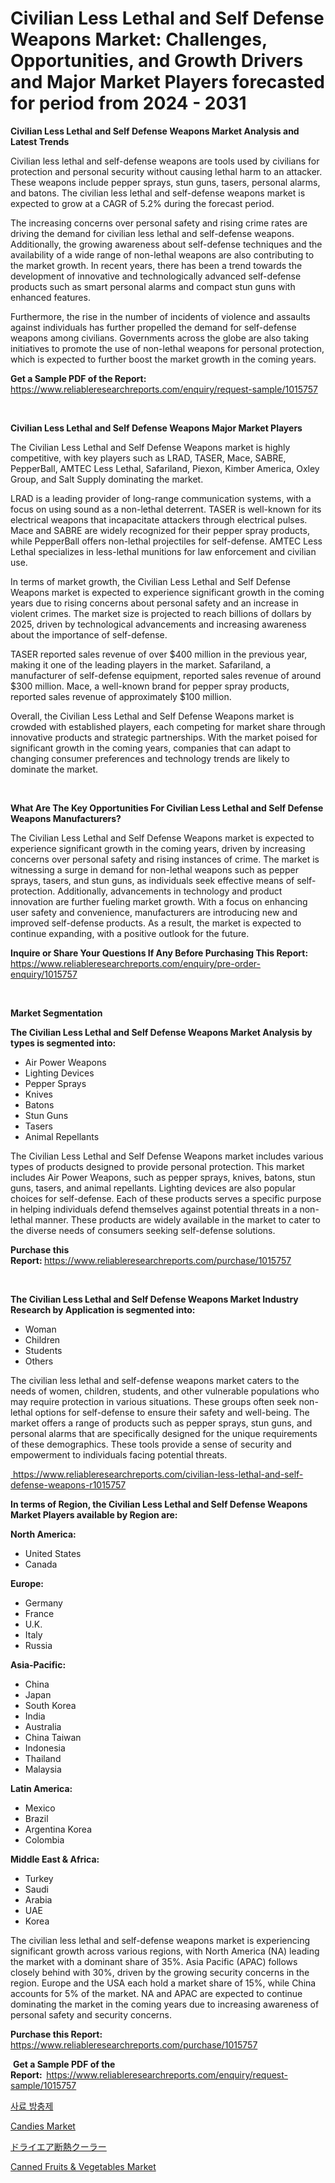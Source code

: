 <p><h1>Civilian Less Lethal and Self Defense Weapons Market: Challenges, Opportunities, and Growth Drivers and Major Market Players forecasted for period from 2024 - 2031</h1></p><p><strong>Civilian Less Lethal and Self Defense Weapons Market Analysis and Latest Trends</strong></p>
<p><p>Civilian less lethal and self-defense weapons are tools used by civilians for protection and personal security without causing lethal harm to an attacker. These weapons include pepper sprays, stun guns, tasers, personal alarms, and batons. The civilian less lethal and self-defense weapons market is expected to grow at a CAGR of 5.2% during the forecast period.</p><p>The increasing concerns over personal safety and rising crime rates are driving the demand for civilian less lethal and self-defense weapons. Additionally, the growing awareness about self-defense techniques and the availability of a wide range of non-lethal weapons are also contributing to the market growth. In recent years, there has been a trend towards the development of innovative and technologically advanced self-defense products such as smart personal alarms and compact stun guns with enhanced features.</p><p>Furthermore, the rise in the number of incidents of violence and assaults against individuals has further propelled the demand for self-defense weapons among civilians. Governments across the globe are also taking initiatives to promote the use of non-lethal weapons for personal protection, which is expected to further boost the market growth in the coming years.</p></p>
<p><strong>Get a Sample PDF of the Report:&nbsp;</strong> <a href="https://www.reliableresearchreports.com/enquiry/request-sample/1015757">https://www.reliableresearchreports.com/enquiry/request-sample/1015757</a></p>
<p>&nbsp;</p>
<p><strong>Civilian Less Lethal and Self Defense Weapons Major Market Players</strong></p>
<p><p>The Civilian Less Lethal and Self Defense Weapons market is highly competitive, with key players such as LRAD, TASER, Mace, SABRE, PepperBall, AMTEC Less Lethal, Safariland, Piexon, Kimber America, Oxley Group, and Salt Supply dominating the market.</p><p>LRAD is a leading provider of long-range communication systems, with a focus on using sound as a non-lethal deterrent. TASER is well-known for its electrical weapons that incapacitate attackers through electrical pulses. Mace and SABRE are widely recognized for their pepper spray products, while PepperBall offers non-lethal projectiles for self-defense. AMTEC Less Lethal specializes in less-lethal munitions for law enforcement and civilian use.</p><p>In terms of market growth, the Civilian Less Lethal and Self Defense Weapons market is expected to experience significant growth in the coming years due to rising concerns about personal safety and an increase in violent crimes. The market size is projected to reach billions of dollars by 2025, driven by technological advancements and increasing awareness about the importance of self-defense.</p><p>TASER reported sales revenue of over $400 million in the previous year, making it one of the leading players in the market. Safariland, a manufacturer of self-defense equipment, reported sales revenue of around $300 million. Mace, a well-known brand for pepper spray products, reported sales revenue of approximately $100 million.</p><p>Overall, the Civilian Less Lethal and Self Defense Weapons market is crowded with established players, each competing for market share through innovative products and strategic partnerships. With the market poised for significant growth in the coming years, companies that can adapt to changing consumer preferences and technology trends are likely to dominate the market.</p></p>
<p>&nbsp;</p>
<p><strong>What Are The Key Opportunities For Civilian Less Lethal and Self Defense Weapons Manufacturers?</strong></p>
<p><p>The Civilian Less Lethal and Self Defense Weapons market is expected to experience significant growth in the coming years, driven by increasing concerns over personal safety and rising instances of crime. The market is witnessing a surge in demand for non-lethal weapons such as pepper sprays, tasers, and stun guns, as individuals seek effective means of self-protection. Additionally, advancements in technology and product innovation are further fueling market growth. With a focus on enhancing user safety and convenience, manufacturers are introducing new and improved self-defense products. As a result, the market is expected to continue expanding, with a positive outlook for the future.</p></p>
<p><strong>Inquire or Share Your Questions If Any Before Purchasing This Report:</strong> <a href="https://www.reliableresearchreports.com/enquiry/pre-order-enquiry/1015757">https://www.reliableresearchreports.com/enquiry/pre-order-enquiry/1015757</a></p>
<p>&nbsp;</p>
<p><strong>Market Segmentation</strong></p>
<p><strong>The Civilian Less Lethal and Self Defense Weapons Market Analysis by types is segmented into:</strong></p>
<p><ul><li>Air Power Weapons</li><li>Lighting Devices</li><li>Pepper Sprays</li><li>Knives</li><li>Batons</li><li>Stun Guns</li><li>Tasers</li><li>Animal Repellants</li></ul></p>
<p><p>The Civilian Less Lethal and Self Defense Weapons market includes various types of products designed to provide personal protection. This market includes Air Power Weapons, such as pepper sprays, knives, batons, stun guns, tasers, and animal repellants. Lighting devices are also popular choices for self-defense. Each of these products serves a specific purpose in helping individuals defend themselves against potential threats in a non-lethal manner. These products are widely available in the market to cater to the diverse needs of consumers seeking self-defense solutions.</p></p>
<p><strong>Purchase this Report:&nbsp;</strong><a href="https://www.reliableresearchreports.com/purchase/1015757">https://www.reliableresearchreports.com/purchase/1015757</a></p>
<p>&nbsp;</p>
<p><strong>The Civilian Less Lethal and Self Defense Weapons Market Industry Research by Application is segmented into:</strong></p>
<p><ul><li>Woman</li><li>Children</li><li>Students</li><li>Others</li></ul></p>
<p><p>The civilian less lethal and self-defense weapons market caters to the needs of women, children, students, and other vulnerable populations who may require protection in various situations. These groups often seek non-lethal options for self-defense to ensure their safety and well-being. The market offers a range of products such as pepper sprays, stun guns, and personal alarms that are specifically designed for the unique requirements of these demographics. These tools provide a sense of security and empowerment to individuals facing potential threats.</p></p>
<p><a href="https://www.reliableresearchreports.com/civilian-less-lethal-and-self-defense-weapons-r1015757">&nbsp;https://www.reliableresearchreports.com/civilian-less-lethal-and-self-defense-weapons-r1015757</a></p>
<p><strong>In terms of Region, the Civilian Less Lethal and Self Defense Weapons Market Players available by Region are:</strong></p>
<p>
    <p> <strong> North America: </strong>
        <ul>
            <li>United States</li>
            <li>Canada</li>
        </ul>
        </p> 
    <p> <strong> Europe: </strong>
        <ul>
            <li>Germany</li>
            <li>France</li>
            <li>U.K.</li>
            <li>Italy</li>
            <li>Russia</li>
        </ul>
        </p> 
    <p> <strong> Asia-Pacific: </strong>
        <ul>
            <li>China</li>
            <li>Japan</li>
            <li>South Korea</li>
            <li>India</li>
            <li>Australia</li>
            <li>China Taiwan</li>
            <li>Indonesia</li>
            <li>Thailand</li>
            <li>Malaysia</li>
        </ul>
        </p> 
    <p> <strong> Latin America: </strong>
        <ul>
            <li>Mexico</li>
            <li>Brazil</li>
            <li>Argentina Korea</li>
            <li>Colombia</li>
        </ul>
        </p> 
    <p> <strong> Middle East & Africa: </strong>
        <ul>
            <li>Turkey</li>
            <li>Saudi</li>
            <li>Arabia</li>
            <li>UAE</li>
            <li>Korea</li>
        </ul>
    </p>
    </p>
<p><p>The civilian less lethal and self-defense weapons market is experiencing significant growth across various regions, with North America (NA) leading the market with a dominant share of 35%. Asia Pacific (APAC) follows closely behind with 30%, driven by the growing security concerns in the region. Europe and the USA each hold a market share of 15%, while China accounts for 5% of the market. NA and APAC are expected to continue dominating the market in the coming years due to increasing awareness of personal safety and security concerns.</p></p>
<p><strong>Purchase this Report: </strong><a href="https://www.reliableresearchreports.com/purchase/1015757">https://www.reliableresearchreports.com/purchase/1015757</a></p>
<p>&nbsp;<strong>Get a Sample PDF of the Report:&nbsp;&nbsp;</strong><a href="https://www.reliableresearchreports.com/enquiry/request-sample/1015757">https://www.reliableresearchreports.com/enquiry/request-sample/1015757</a></p>
<p><strong></strong></p>
<p><p><a href="https://github.com/Howaoole34545/Market-Research-Report-List-2/blob/main/2603276164093.md">사료 방충제</a></p><p><a href="https://github.com/RyleeBauch2023/Market-Research-Report-List-1/blob/main/candies-market.md">Candies Market</a></p><p><a href="https://github.com/BrionnaBoyle/Market-Research-Report-List-1/blob/main/9492442153609.md">ドライエア断熱クーラー</a></p><p><a href="https://github.com/AndreanneHane2023/Market-Research-Report-List-1/blob/main/canned-fruits-vegetables-market.md">Canned Fruits & Vegetables Market</a></p></p>
